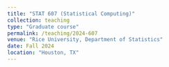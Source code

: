 ```yaml
---
title: "STAT 607 (Statistical Computing)"
collection: teaching
type: "Graduate course"
permalink: /teaching/2024-607
venue: "Rice University, Department of Statistics"
date: Fall 2024
location: "Houston, TX"
---
```

